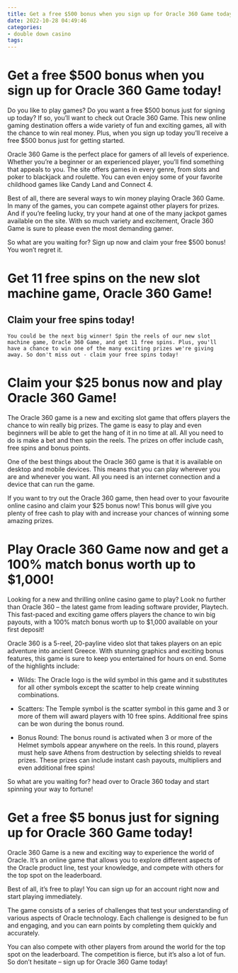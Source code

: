 ```yaml
---
title: Get a free $500 bonus when you sign up for Oracle 360 Game today!
date: 2022-10-28 04:49:46
categories:
- double down casino
tags:
---
```



#  Get a free $500 bonus when you sign up for Oracle 360 Game today!

Do you like to play games? Do you want a free $500 bonus just for signing up today? If so, you’ll want to check out Oracle 360 Game. This new online gaming destination offers a wide variety of fun and exciting games, all with the chance to win real money. Plus, when you sign up today you’ll receive a free $500 bonus just for getting started.

Oracle 360 Game is the perfect place for gamers of all levels of experience. Whether you’re a beginner or an experienced player, you’ll find something that appeals to you. The site offers games in every genre, from slots and poker to blackjack and roulette. You can even enjoy some of your favorite childhood games like Candy Land and Connect 4.

Best of all, there are several ways to win money playing Oracle 360 Game. In many of the games, you can compete against other players for prizes. And if you’re feeling lucky, try your hand at one of the many jackpot games available on the site. With so much variety and excitement, Oracle 360 Game is sure to please even the most demanding gamer.

So what are you waiting for? Sign up now and claim your free $500 bonus! You won’t regret it.

#  Get 11 free spins on the new slot machine game, Oracle 360 Game!

 ## Claim your free spins today!

`You could be the next big winner! Spin the reels of our new slot machine game, Oracle 360 Game, and get 11 free spins. Plus, you'll have a chance to win one of the many exciting prizes we're giving away. So don't miss out - claim your free spins today!`

#  Claim your $25 bonus now and play Oracle 360 Game!

The Oracle 360 game is a new and exciting slot game that offers players the chance to win really big prizes. The game is easy to play and even beginners will be able to get the hang of it in no time at all. All you need to do is make a bet and then spin the reels. The prizes on offer include cash, free spins and bonus points.

One of the best things about the Oracle 360 game is that it is available on desktop and mobile devices. This means that you can play wherever you are and whenever you want. All you need is an internet connection and a device that can run the game.

If you want to try out the Oracle 360 game, then head over to your favourite online casino and claim your $25 bonus now! This bonus will give you plenty of free cash to play with and increase your chances of winning some amazing prizes.

#  Play Oracle 360 Game now and get a 100% match bonus worth up to $1,000!

Looking for a new and thrilling online casino game to play? Look no further than Oracle 360 – the latest game from leading software provider, Playtech. This fast-paced and exciting game offers players the chance to win big payouts, with a 100% match bonus worth up to $1,000 available on your first deposit!

Oracle 360 is a 5-reel, 20-payline video slot that takes players on an epic adventure into ancient Greece. With stunning graphics and exciting bonus features, this game is sure to keep you entertained for hours on end. Some of the highlights include:

* Wilds: The Oracle logo is the wild symbol in this game and it substitutes for all other symbols except the scatter to help create winning combinations.

* Scatters: The Temple symbol is the scatter symbol in this game and 3 or more of them will award players with 10 free spins. Additional free spins can be won during the bonus round.

* Bonus Round: The bonus round is activated when 3 or more of the Helmet symbols appear anywhere on the reels. In this round, players must help save Athens from destruction by selecting shields to reveal prizes. These prizes can include instant cash payouts, multipliers and even additional free spins!

So what are you waiting for? head over to Oracle 360 today and start spinning your way to fortune!

#  Get a free $5 bonus just for signing up for Oracle 360 Game today!

Oracle 360 Game is a new and exciting way to experience the world of Oracle. It’s an online game that allows you to explore different aspects of the Oracle product line, test your knowledge, and compete with others for the top spot on the leaderboard.

Best of all, it’s free to play! You can sign up for an account right now and start playing immediately.

The game consists of a series of challenges that test your understanding of various aspects of Oracle technology. Each challenge is designed to be fun and engaging, and you can earn points by completing them quickly and accurately.

You can also compete with other players from around the world for the top spot on the leaderboard. The competition is fierce, but it’s also a lot of fun. So don’t hesitate – sign up for Oracle 360 Game today!